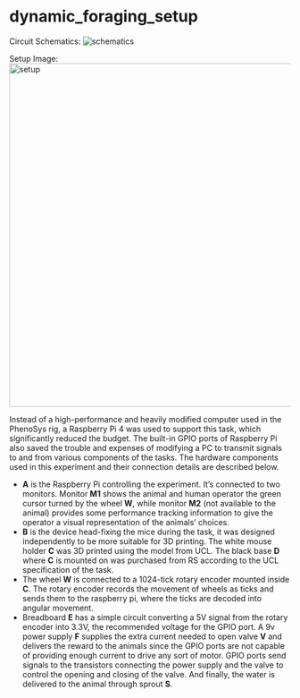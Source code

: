 # dynamic_foraging_setup

Circuit Schematics:
![schematics](https://github.com/PeihengLu/dynamic_foraging_setup/assets/59673259/d6acd3dd-36f4-4030-9722-dcaeab385a12)

Setup Image:
<img width="614" alt="setup" src="https://github.com/PeihengLu/dynamic_foraging_setup/assets/59673259/2d061fe4-aedd-4474-bdf7-83b91c1ae005">

Instead of a high-performance and heavily modified computer used in the PhenoSys rig, a Raspberry
Pi 4 was used to support this task, which significantly reduced the budget. The built-in
GPIO ports of Raspberry Pi also saved the trouble and expenses of modifying a PC to
transmit signals to and from various components of the tasks. The hardware components
used in this experiment and their connection details are described below.
* **A** is the Raspberry Pi controlling the experiment. It’s connected to two monitors.
Monitor **M1** shows the animal and human operator the green cursor turned by
the wheel **W**, while monitor **M2** (not available to the animal) provides some
performance tracking information to give the operator a visual representation of
the animals’ choices.
* **B** is the device head-fixing the mice during the task, it was designed independently
to be more suitable for 3D printing. The white mouse holder **C** was 3D printed
using the model from UCL. The black base **D** where **C** is mounted on was
purchased from RS according to the UCL specification of the task.
* The wheel **W** is connected to a 1024-tick rotary encoder mounted inside **C**. The
rotary encoder records the movement of wheels as ticks and sends them to the
raspberry pi, where the ticks are decoded into angular movement.
* Breadboard **E** has a simple circuit converting a 5V signal from the rotary encoder
into 3.3V, the recommended voltage for the GPIO port. A 9v power supply **F**
supplies the extra current needed to open valve **V** and delivers the reward to
the animals since the GPIO ports are not capable of providing enough current to
drive any sort of motor. GPIO ports send signals to the transistors connecting the
power supply and the valve to control the opening and closing of the valve. And
finally, the water is delivered to the animal through sprout **S**.

